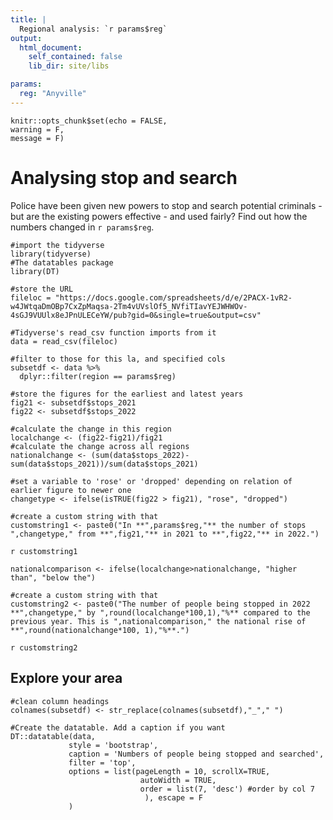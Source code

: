 ```yaml
---
title: |
  Regional analysis: `r params$reg`
output: 
  html_document:
    self_contained: false
    lib_dir: site/libs

params:
  reg: "Anyville"
---
```


```{r setup, include=FALSE}
knitr::opts_chunk$set(echo = FALSE,
warning = F,
message = F)
```

# Analysing stop and search

Police have been given new powers to stop and search potential criminals - but are the existing powers effective - and used fairly? Find out how the numbers changed in `r params$reg`.

```{r import packages}
#import the tidyverse 
library(tidyverse)
#The datatables package 
library(DT)
```

```{r import data}
#store the URL
fileloc = "https://docs.google.com/spreadsheets/d/e/2PACX-1vR2-w4JWtqaDmOBp7CxZpMaqsa-2Tm4vUVslOf5_NVfiTIavYEJWHWOv-4sGJ9VUUlx8eJPnULECeYW/pub?gid=0&single=true&output=csv"

#Tidyverse's read_csv function imports from it
data = read_csv(fileloc)
```
```{r filter and subset}
#filter to those for this la, and specified cols
subsetdf <- data %>%
  dplyr::filter(region == params$reg)
```

```{r extract figures}
#store the figures for the earliest and latest years
fig21 <- subsetdf$stops_2021
fig22 <- subsetdf$stops_2022

#calculate the change in this region
localchange <- (fig22-fig21)/fig21
#calculate the change across all regions
nationalchange <- (sum(data$stops_2022)-sum(data$stops_2021))/sum(data$stops_2021)
```

```{r create custom string}
#set a variable to 'rose' or 'dropped' depending on relation of earlier figure to newer one
changetype <- ifelse(isTRUE(fig22 > fig21), "rose", "dropped")

#create a custom string with that
customstring1 <- paste0("In **",params$reg,"** the number of stops ",changetype," from **",fig21,"** in 2021 to **",fig22,"** in 2022.")
```

`r customstring1`

```{r create another string}
nationalcomparison <- ifelse(localchange>nationalchange, "higher than", "below the")

#create a custom string with that
customstring2 <- paste0("The number of people being stopped in 2022 **",changetype," by ",round(localchange*100,1),"%** compared to the previous year. This is ",nationalcomparison," the national rise of **",round(nationalchange*100, 1),"%**.")
```

`r customstring2`

## Explore your area

```{r clean headings}
#clean column headings
colnames(subsetdf) <- str_replace(colnames(subsetdf),"_"," ")
```

```{r table}
#Create the datatable. Add a caption if you want
DT::datatable(data,
             style = 'bootstrap',
             caption = 'Numbers of people being stopped and searched', 
             filter = 'top',
             options = list(pageLength = 10, scrollX=TRUE,
                             autoWidth = TRUE,
                             order = list(7, 'desc') #order by col 7
                              ), escape = F
             )
```


